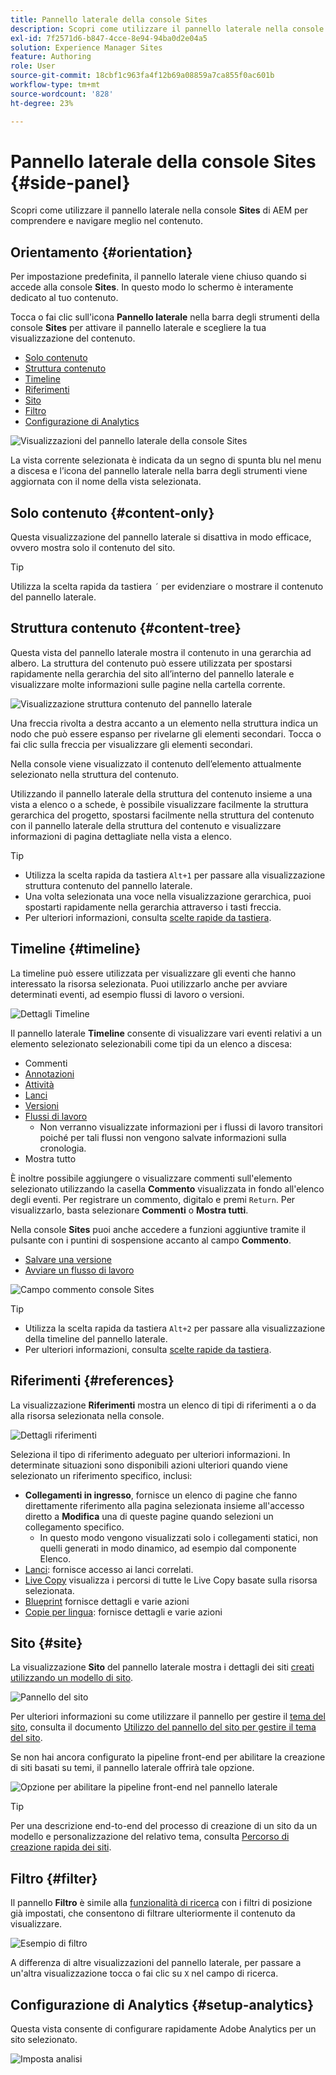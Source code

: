 ```yaml
---
title: Pannello laterale della console Sites
description: Scopri come utilizzare il pannello laterale nella console AEM Sites per comprendere e navigare meglio nel contenuto.
exl-id: 7f2571d6-b847-4cce-8e94-94ba0d2e04a5
solution: Experience Manager Sites
feature: Authoring
role: User
source-git-commit: 18cbf1c963fa4f12b69a08859a7ca855f0ac601b
workflow-type: tm+mt
source-wordcount: '828'
ht-degree: 23%

---
```


# Pannello laterale della console Sites {#side-panel}

Scopri come utilizzare il pannello laterale nella console **Sites** di AEM per comprendere e navigare meglio nel contenuto.

## Orientamento {#orientation}

Per impostazione predefinita, il pannello laterale viene chiuso quando si accede alla console **Sites**. In questo modo lo schermo è interamente dedicato al tuo contenuto.

Tocca o fai clic sull&#39;icona **Pannello laterale** nella barra degli strumenti della console **Sites** per attivare il pannello laterale e scegliere la tua visualizzazione del contenuto.

* [Solo contenuto](#content-only)
* [Struttura contenuto](#content-tree)
* [Timeline](#timeline)
* [Riferimenti](#references)
* [Sito](#site)
* [Filtro](#filter)
* [Configurazione di Analytics](#setup-analytics)

![Visualizzazioni del pannello laterale della console Sites](assets/sites-console-side-panel-views.png)

La vista corrente selezionata è indicata da un segno di spunta blu nel menu a discesa e l’icona del pannello laterale nella barra degli strumenti viene aggiornata con il nome della vista selezionata.

## Solo contenuto {#content-only}

Questa visualizzazione del pannello laterale si disattiva in modo efficace, ovvero mostra solo il contenuto del sito.

>[!TIP]
>
>Utilizza la scelta rapida da tastiera `´` per evidenziare o mostrare il contenuto del pannello laterale.

## Struttura contenuto {#content-tree}

Questa vista del pannello laterale mostra il contenuto in una gerarchia ad albero. La struttura del contenuto può essere utilizzata per spostarsi rapidamente nella gerarchia del sito all’interno del pannello laterale e visualizzare molte informazioni sulle pagine nella cartella corrente.

![Visualizzazione struttura contenuto del pannello laterale](assets/console-side-panel-content-tree.png)

Una freccia rivolta a destra accanto a un elemento nella struttura indica un nodo che può essere espanso per rivelarne gli elementi secondari. Tocca o fai clic sulla freccia per visualizzare gli elementi secondari.

Nella console viene visualizzato il contenuto dell’elemento attualmente selezionato nella struttura del contenuto.

Utilizzando il pannello laterale della struttura del contenuto insieme a una vista a elenco o a schede, è possibile visualizzare facilmente la struttura gerarchica del progetto, spostarsi facilmente nella struttura del contenuto con il pannello laterale della struttura del contenuto e visualizzare informazioni di pagina dettagliate nella vista a elenco.

>[!TIP]
>
>* Utilizza la scelta rapida da tastiera `Alt+1` per passare alla visualizzazione struttura contenuto del pannello laterale.
>* Una volta selezionata una voce nella visualizzazione gerarchica, puoi spostarti rapidamente nella gerarchia attraverso i tasti freccia.
>* Per ulteriori informazioni, consulta [scelte rapide da tastiera](/help/sites-cloud/authoring/sites-console/keyboard-shortcuts.md).

## Timeline {#timeline}

La timeline può essere utilizzata per visualizzare gli eventi che hanno interessato la risorsa selezionata. Puoi utilizzarlo anche per avviare determinati eventi, ad esempio flussi di lavoro o versioni.

![Dettagli Timeline](/help/sites-cloud/authoring/assets/timeline-detail.png)

Il pannello laterale **Timeline** consente di visualizzare vari eventi relativi a un elemento selezionato selezionabili come tipi da un elenco a discesa:

* Commenti
* [Annotazioni](/help/sites-cloud/authoring/page-editor/annotations.md)
* [Attività](/help/sites-cloud/authoring/personalization/activities.md)
* [Lanci](/help/sites-cloud/authoring/launches/overview.md)
* [Versioni](/help/sites-cloud/authoring/sites-console/page-versions.md)
* [Flussi di lavoro](/help/sites-cloud/authoring/workflows/overview.md)
   * Non verranno visualizzate informazioni per i flussi di lavoro transitori poiché per tali flussi non vengono salvate informazioni sulla cronologia.<!--With the exception of [transient workflows](/help/sites-developing/workflows.md#transient-workflows) as no history information is saved for these-->
* Mostra tutto

È inoltre possibile aggiungere o visualizzare commenti sull&#39;elemento selezionato utilizzando la casella **Commento** visualizzata in fondo all&#39;elenco degli eventi. Per registrare un commento, digitalo e premi `Return`. Per visualizzarlo, basta selezionare **Commenti** o **Mostra tutti**.

Nella console **Sites** puoi anche accedere a funzioni aggiuntive tramite il pulsante con i puntini di sospensione accanto al campo **Commento**.

* [Salvare una versione](/help/sites-cloud/authoring/sites-console/page-versions.md)
* [Avviare un flusso di lavoro](/help/sites-cloud/authoring/workflows/applying.md)

![Campo commento console Sites](assets/sites-console-comment-ellipsis.png)

>[!TIP]
>
>* Utilizza la scelta rapida da tastiera `Alt+2` per passare alla visualizzazione della timeline del pannello laterale.
>* Per ulteriori informazioni, consulta [scelte rapide da tastiera](/help/sites-cloud/authoring/sites-console/keyboard-shortcuts.md).

## Riferimenti {#references}

La visualizzazione **Riferimenti** mostra un elenco di tipi di riferimenti a o da alla risorsa selezionata nella console.

![Dettagli riferimenti](assets/console-side-panel-references-detail.png)

Seleziona il tipo di riferimento adeguato per ulteriori informazioni. In determinate situazioni sono disponibili azioni ulteriori quando viene selezionato un riferimento specifico, inclusi:

* **Collegamenti in ingresso**, fornisce un elenco di pagine che fanno direttamente riferimento alla pagina selezionata insieme all&#39;accesso diretto a **Modifica** una di queste pagine quando selezioni un collegamento specifico.
   * In questo modo vengono visualizzati solo i collegamenti statici, non quelli generati in modo dinamico, ad esempio dal componente Elenco.
* [Lanci](/help/sites-cloud/authoring/launches/overview.md): fornisce accesso ai lanci correlati.
* [Live Copy](/help/sites-cloud/administering/msm/overview.md) visualizza i percorsi di tutte le Live Copy basate sulla risorsa selezionata.
* [Blueprint](/help/sites-cloud/administering/msm/best-practices.md) fornisce dettagli e varie azioni
* [Copie per lingua](/help/sites-cloud/administering/translation/managing-projects.md#creating-translation-projects-using-the-references-panel): fornisce dettagli e varie azioni

## Sito {#site}

La visualizzazione **Sito** del pannello laterale mostra i dettagli dei siti [creati utilizzando un modello di sito](/help/sites-cloud/administering/site-creation/create-site.md).

![Pannello del sito](assets/console-side-panel-site-paenl.png)

Per ulteriori informazioni su come utilizzare il pannello per gestire il [tema del sito](/help/sites-cloud/administering/site-creation/site-rail.md), consulta il documento [Utilizzo del pannello del sito per gestire il tema del sito](/help/sites-cloud/administering/site-creation/site-themes.md).

Se non hai ancora configurato la pipeline front-end per abilitare la creazione di siti basati su temi, il pannello laterale offrirà tale opzione.

![Opzione per abilitare la pipeline front-end nel pannello laterale](assets/sites-console-side-panel-site.png)

>[!TIP]
>
>Per una descrizione end-to-end del processo di creazione di un sito da un modello e personalizzazione del relativo tema, consulta [Percorso di creazione rapida dei siti](/help/journey-sites/quick-site/overview.md).

## Filtro {#filter}

Il pannello **Filtro** è simile alla [funzionalità di ricerca](/help/sites-cloud/authoring/search.md) con i filtri di posizione già impostati, che consentono di filtrare ulteriormente il contenuto da visualizzare.

![Esempio di filtro](assets/console-side-panel-filter.png)

A differenza di altre visualizzazioni del pannello laterale, per passare a un&#39;altra visualizzazione tocca o fai clic su `X` nel campo di ricerca.

## Configurazione di Analytics {#setup-analytics}

Questa vista consente di configurare rapidamente Adobe Analytics per un sito selezionato.

![Imposta analisi](assets/sites-console-side-panel-setup-analytics.png)
